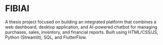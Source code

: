 # FIBIAI
A thesis project focused on building an integrated platform that combines a web dashboard, desktop application, and AI-powered chatbot for managing purchases, sales, inventory, and financial reports. Built using HTML/CSS/JS, Python (Streamlit), SQL, and FlutterFlow.
